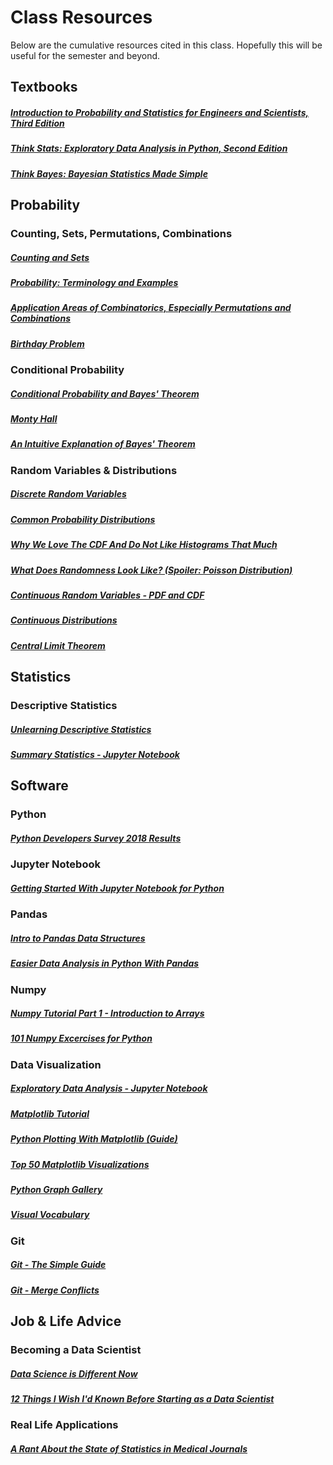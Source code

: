 # Class Resources

Below are the cumulative resources cited in this class. Hopefully this will be useful for the semester and beyond.

## Textbooks

##### [Introduction to Probability and Statistics for Engineers and Scientists, Third Edition](http://www.r-5.org/files/books/computers/algo-list/statistics/Sheldon_Ross-Introduction_to_Probability_and_Statistics-EN.pdf)  


##### [Think Stats: Exploratory Data Analysis in Python, Second Edition](http://greenteapress.com/thinkstats2/thinkstats2.pdf)

##### [Think Bayes: Bayesian Statistics Made Simple](http://www.greenteapress.com/thinkbayes/thinkbayes.pdf)

## Probability

### Counting, Sets, Permutations, Combinations

##### [Counting and Sets](https://ocw.mit.edu/courses/mathematics/18-05-introduction-to-probability-and-statistics-spring-2014/readings/MIT18_05S14_Reading1b.pdf)  

##### [Probability: Terminology and Examples](https://ocw.mit.edu/courses/mathematics/18-05-introduction-to-probability-and-statistics-spring-2014/readings/MIT18_05S14_Reading2.pdf)  

##### [Application Areas of Combinatorics, Especially Permutations and Combinations](https://pdfs.semanticscholar.org/ffc6/601b91268f6bbfa7426055b38f91eb2d11ea.pdf)  


##### [Birthday Problem](https://en.wikipedia.org/wiki/Birthday_problem)

### Conditional Probability

##### [Conditional Probability and Bayes' Theorem](https://ocw.mit.edu/courses/mathematics/18-05-introduction-to-probability-and-statistics-spring-2014/readings/MIT18_05S14_Reading3.pdf)  

##### [Monty Hall](https://www.youtube.com/watch?v=9vRUxbzJZ9Y)


##### [An Intuitive Explanation of Bayes' Theorem](https://betterexplained.com/articles/an-intuitive-and-short-explanation-of-bayes-theorem/)

### Random Variables & Distributions

##### [Discrete Random Variables](https://ocw.mit.edu/courses/mathematics/18-05-introduction-to-probability-and-statistics-spring-2014/readings/MIT18_05S14_Reading4a.pdf)

##### [Common Probability Distributions](http://blog.cloudera.com/blog/2015/12/common-probability-distributions-the-data-scientists-crib-sheet/)

##### [Why We Love The CDF And Do Not Like Histograms That Much](https://www.andata.at/en/software-blog-reader/why-we-love-the-cdf-and-do-not-like-histograms-that-much.html)

##### [What Does Randomness Look Like? (Spoiler: Poisson Distribution)](https://www.wired.com/2012/12/what-does-randomness-look-like/)

##### [Continuous Random Variables - PDF and CDF](https://ocw.mit.edu/courses/mathematics/18-05-introduction-to-probability-and-statistics-spring-2014/readings/MIT18_05S14_Reading5b.pdf)

##### [Continuous Distributions](https://ocw.mit.edu/courses/mathematics/18-05-introduction-to-probability-and-statistics-spring-2014/readings/MIT18_05S14_Reading5c.pdf)

##### [Central Limit Theorem](https://www.methodsconsultants.com/tutorial/the-central-limit-theorem-and-its-implications-for-statistical-inference/)

## Statistics

### Descriptive Statistics

##### [Unlearning Descriptive Statistics](http://debrouwere.org/2017/02/01/unlearning-descriptive-statistics)

##### [Summary Statistics - Jupyter Notebook](https://github.com/rasbt/data-science-tutorial/blob/master/code/summary-stats.ipynb)


## Software

### Python  
##### [Python Developers Survey 2018 Results](https://www.jetbrains.com/research/python-developers-survey-2018)

### Jupyter Notebook


##### [Getting Started With Jupyter Notebook for Python](https://medium.com/codingthesmartway-com-blog/getting-started-with-jupyter-notebook-for-python-4e7082bd5d46)

### Pandas

##### [Intro to Pandas Data Structures](http://gregreda.com/2013/10/26/intro-to-pandas-data-structures/)

##### [Easier Data Analysis in Python With Pandas](https://www.dataschool.io/easier-data-analysis-with-pandas/)

### Numpy

##### [Numpy Tutorial Part 1 - Introduction to Arrays](https://www.machinelearningplus.com/python/numpy-tutorial-part1-array-python-examples/)

##### [101 Numpy Excercises for Python](https://www.machinelearningplus.com/python/101-numpy-exercises-python/)

### Data Visualization

##### [Exploratory Data Analysis - Jupyter Notebook](https://github.com/rasbt/data-science-tutorial/blob/master/code/eda.ipynb)

##### [Matplotlib Tutorial](http://www.scipy-lectures.org/intro/matplotlib/matplotlib.html)


##### [Python Plotting With Matplotlib (Guide)](https://realpython.com/python-matplotlib-guide)

##### [Top 50 Matplotlib Visualizations](https://www.machinelearningplus.com/plots/top-50-matplotlib-visualizations-the-master-plots-python)

##### [Python Graph Gallery](https://python-graph-gallery.com)

##### [Visual Vocabulary](https://gramener.github.io/visual-vocabulary-vega)

### Git

##### [Git - The Simple Guide](http://rogerdudler.github.io/git-guide/)

##### [Git - Merge Conflicts](https://stackoverflow.com/questions/10697463/resolve-git-merge-conflicts-in-favor-of-their-changes-during-a-pull)

## Job & Life Advice

### Becoming a Data Scientist

##### [Data Science is Different Now](https://veekaybee.github.io/2019/02/13/data-science-is-different)

##### [12 Things I Wish I'd Known Before Starting as a Data Scientist](https://medium.com/deliberate-data-science/12-things-i-wish-id-known-before-starting-as-a-data-scientist-45989be6300e)

### Real Life Applications

##### [A Rant About the State of Statistics in Medical Journals](https://twitter.com/Chris_Auld/status/1099342790826254336)
